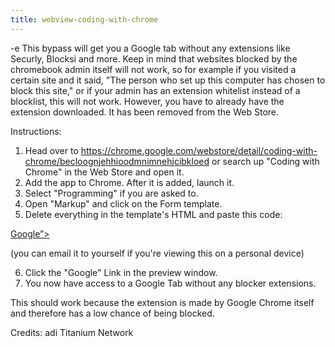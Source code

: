 ```yaml
---
title: webview-coding-with-chrome
---
```


-e 
This bypass will get you a Google tab without any extensions like Securly, Blocksi and more.
Keep in mind that websites blocked by the chromebook admin itself will not work, so for example if you visited a certain site and it said, "The person who set up this computer has chosen to block this site," 
or if your admin has an extension whitelist instead of a blocklist, this will not work.
However, you have to already have the extension downloaded. It has been removed from the Web Store.

Instructions:
1. Head over to https://chrome.google.com/webstore/detail/coding-with-chrome/becloognjehhioodmnimnehjcibkloed or search up "Coding with Chrome" in the Web Store and open it.
2. Add the app to Chrome. After it is added, launch it.
3. Select "Programming" if you are asked to.
4. Open "Markup" and click on the Form template.
5. Delete everything in the template's HTML and paste this code:

<!doctype html>
<html lang="en">
  <head>
    <meta charset="utf-8">
    <a href="https://google.com/">Google”>
</a>
</head>
  <body>
  </body>
</html>

(you can email it to yourself if you're viewing this on a personal device)

6. Click the "Google" Link in the preview window.
7. You now have access to a Google Tab without any blocker extensions.

This should work because the extension is made by Google Chrome itself and therefore has a low chance of being blocked. 

Credits:
adi
Titanium Network
